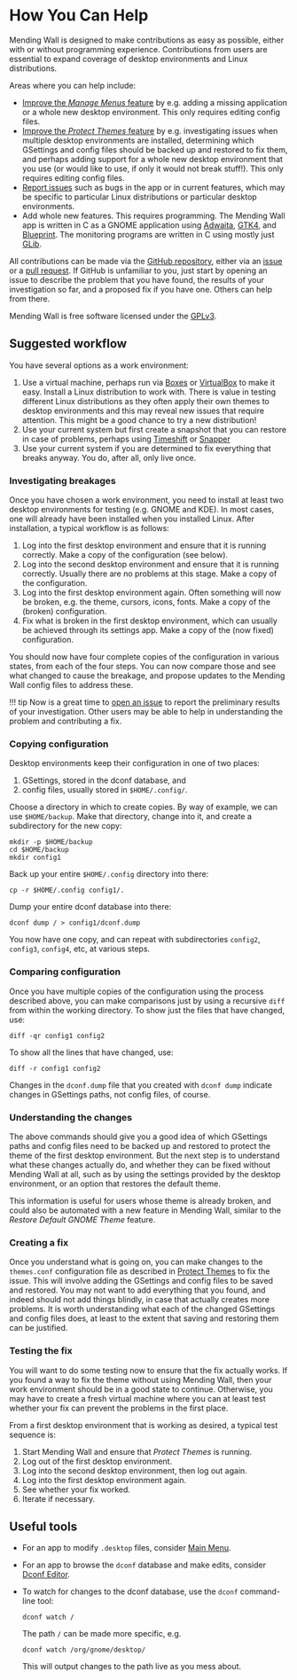 # How You Can Help

Mending Wall is designed to make contributions as easy as possible, either with or without programming experience. Contributions from users are essential to expand coverage of desktop environments and Linux distributions.

Areas where you can help include:

- [Improve the *Manage Menus* feature](manage-menus.md) by e.g. adding a missing application or a whole new desktop environment. This only requires editing config files.
- [Improve the *Protect Themes* feature](protect-themes.md) by e.g. investigating issues when multiple desktop environments are installed, determining which GSettings and config files should be backed up and restored to fix them, and perhaps adding support for a whole new desktop environment that you use (or would like to use, if only it would not break stuff!). This only requires editing config files.
- [Report issues](https://github.com/lawmurray/mendingwall/issues) such as bugs in the app or in current features, which may be specific to particular Linux distributions or particular desktop environments.
- Add whole new features. This requires programming. The Mending Wall app is written in C as a GNOME application using [Adwaita](https://gnome.pages.gitlab.gnome.org/libadwaita/), [GTK4](https://gtk.org/), and [Blueprint](https://jwestman.pages.gitlab.gnome.org/blueprint-compiler/). The monitoring programs are written in C using mostly just [GLib](https://docs.gtk.org/glib/).

All contributions can be made via the [GitHub repository](https://github.com/lawmurray/mendingwall), either via an [issue](https://github.com/lawmurray/mendingwall/issues) or a [pull request](https://github.com/lawmurray/mendingwall/pull_requests). If GitHub is unfamiliar to you, just start by opening an issue to describe the problem that you have found, the results of your investigation so far, and a proposed fix if you have one. Others can help from there.

Mending Wall is free software licensed under the [GPLv3](https://www.gnu.org/licenses/gpl-3.0.en.html).

## Suggested workflow

You have several options as a work environment:

1. Use a virtual machine, perhaps run via [Boxes](https://apps.gnome.org/Boxes/) or [VirtualBox](https://www.virtualbox.org/) to make it easy. Install a Linux distribution to work with. There is value in testing different Linux distributions as they often apply their own themes to desktop environments and this may reveal new issues that require attention. This might be a good chance to try a new distribution!
2. Use your current system but first create a snapshot that you can restore in case of problems, perhaps using [Timeshift](https://github.com/linuxmint/timeshift) or [Snapper](http://snapper.io/)
3. Use your current system if you are determined to fix everything that breaks anyway. You do, after all, only live once.

### Investigating breakages

Once you have chosen a work environment, you need to install at least two desktop environments for testing (e.g. GNOME and KDE). In most cases, one will already have been installed when you installed Linux. After installation, a typical workflow is as follows:

1. Log into the first desktop environment and ensure that it is running correctly. Make a copy of the configuration (see below).
2. Log into the second desktop environment and ensure that it is running correctly. Usually there are no problems at this stage. Make a copy of the configuration.
3. Log into the first desktop environment again. Often something will now be broken, e.g. the theme, cursors, icons, fonts. Make a copy of the (broken) configuration.
4. Fix what is broken in the first desktop environment, which can usually be achieved through its settings app. Make a copy of the (now fixed) configuration.

You should now have four complete copies of the configuration in various states, from each of the four steps. You can now compare those and see what changed to cause the breakage, and propose updates to the Mending Wall config files to address these.

!!! tip
    Now is a great time to [open an issue](https://github.com/lawmurray/mendingwall/issues/) to report the preliminary results of your investigation. Other users may be able to help in understanding the problem and contributing a fix.

### Copying configuration

Desktop environments keep their configuration in one of two places:

1. GSettings, stored in the dconf database, and
2. config files, usually stored in `$HOME/.config/`.

Choose a directory in which to create copies. By way of example, we can use `$HOME/backup`. Make that directory, change into it, and create a subdirectory for the new copy:
```
mkdir -p $HOME/backup
cd $HOME/backup
mkdir config1
```
Back up your entire `$HOME/.config` directory into there:
```
cp -r $HOME/.config config1/.
```
Dump your entire dconf database into there:
```
dconf dump / > config1/dconf.dump
```
You now have one copy, and can repeat with subdirectories `config2`, `config3`, `config4`, etc, at various steps.


### Comparing configuration

Once you have multiple copies of the configuration using the process described above, you can make comparisons just by using a recursive `diff` from within the working directory. To show just the files that have changed, use:
```
diff -qr config1 config2
```
To show all the lines that have changed, use:
```
diff -r config1 config2
```
Changes in the `dconf.dump` file that you created with `dconf dump` indicate changes in GSettings paths, not config files, of course.


### Understanding the changes

The above commands should give you a good idea of which GSettings paths and config files need to be backed up and restored to protect the theme of the first desktop environment. But the next step is to understand what these changes actually do, and whether they can be fixed without Mending Wall at all, such as by using the settings provided by the desktop environment, or an option that restores the default theme.

This information is useful for users whose theme is already broken, and could also be automated with a new feature in Mending Wall, similar to the *Restore Default GNOME Theme* feature.


### Creating a fix

Once you understand what is going on, you can make changes to the `themes.conf` configuration file as described in [Protect Themes](protect-themes.md) to fix the issue. This will involve adding the GSettings and config files to be saved and restored. You may not want to add everything that you found, and indeed should not add things blindly, in case that actually creates more problems. It is worth understanding what each of the changed GSettings and config files does, at least to the extent that saving and restoring them can be justified.


### Testing the fix

You will want to do some testing now to ensure that the fix actually works. If you found a way to fix the theme without using Mending Wall, then your work environment should be in a good state to continue. Otherwise, you may have to create a fresh virtual machine where you can at least test whether your fix can prevent the problems in the first place.

From a first desktop environment that is working as desired, a typical test sequence is:

1. Start Mending Wall and ensure that *Protect Themes* is running.
2. Log out of the first desktop environment.
3. Log into the second desktop environment, then log out again.
4. Log into the first desktop environment again.
5. See whether your fix worked.
6. Iterate if necessary.


## Useful tools

- For an app to modify `.desktop` files, consider [Main Menu](https://flathub.org/apps/page.codeberg.libre_menu_editor.LibreMenuEditor).

- For an app to browse the `dconf` database and make edits, consider [Dconf Editor](https://apps.gnome.org/DconfEditor/).

- To watch for changes to the dconf database, use the `dconf` command-line tool:
   ```
   dconf watch /
   ```
   The path `/` can be made more specific, e.g.
   ```
   dconf watch /org/gnome/desktop/
   ```
   This will output changes to the path live as you mess about.

